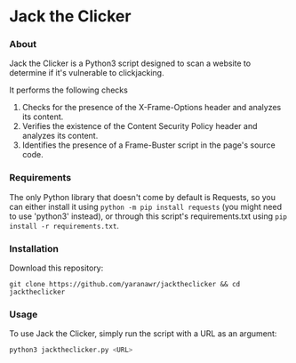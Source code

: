 # Jack the Clicker

### About

Jack the Clicker is a Python3 script designed to scan a website to determine if it's vulnerable to clickjacking.

It performs the following checks

1. Checks for the presence of the X-Frame-Options header and analyzes its content.
2. Verifies the existence of the Content Security Policy header and analyzes its content.
3. Identifies the presence of a Frame-Buster script in the page's source code.

### Requirements

The only Python library that doesn't come by default is Requests, so you can either install it using `python -m pip install requests` (you might need to use 'python3' instead), or through this script's requirements.txt using `pip install -r requirements.txt`.

### Installation

Download this repository:

```
git clone https://github.com/yaranawr/jacktheclicker && cd jacktheclicker
```

### Usage

To use Jack the Clicker, simply run the script with a URL as an argument:

```bash
python3 jacktheclicker.py <URL>
```

